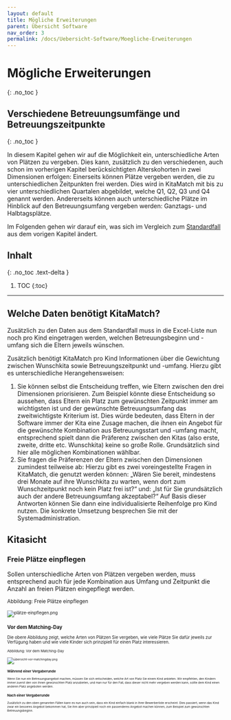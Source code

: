 ```yaml
---
layout: default
title: Mögliche Erweiterungen
parent: Übersicht Software
nav_order: 3
permalink: /docs/Uebersicht-Software/Moegliche-Erweiterungen
---
```


# Mögliche Erweiterungen
{: .no_toc }
## Verschiedene Betreuungsumfänge und Betreuungszeitpunkte
{: .no_toc }

In diesem Kapitel gehen wir auf die Möglichkeit ein, unterschiedliche Arten von Plätzen zu vergeben. Dies kann, zusätzlich zu den verschiedenen, auch schon im vorherigen Kapitel berücksichtigten Alterskohorten in zwei Dimensionen erfolgen: Einerseits können Plätze vergeben werden, die zu unterschiedlichen Zeitpunkten frei werden. Dies wird in KitaMatch mit bis zu vier unterschiedlichen Quartalen abgebildet, welche Q1, Q2, Q3 und Q4 genannt werden. Andererseits können auch unterschiedliche Plätze im Hinblick auf den Betreuungsumfang vergeben werden:  Ganztags- und Halbtagsplätze. 

Im Folgenden gehen wir darauf ein, was sich im Vergleich zum [Standardfall](/docs/Uebersicht-Software/Der-Standardfall) aus dem vorigen Kapitel ändert.

## Inhalt
{: .no_toc .text-delta }

1. TOC
{:toc}

---

## Welche Daten benötigt KitaMatch?

Zusätzlich zu den Daten aus dem Standardfall muss in die Excel-Liste nun noch pro Kind eingetragen werden, welchen Betreuungsbeginn und -umfang sich die Eltern jeweils wünschen. 

Zusätzlich benötigt KitaMatch pro Kind Informationen über die Gewichtung zwischen Wunschkita sowie Betreuungszeitpunkt und -umfang. Hierzu gibt es unterschiedliche Herangehensweisen: 
  1. Sie können selbst die Entscheidung treffen, wie Eltern zwischen den drei Dimensionen priorisieren. Zum Beispiel könnte diese Entscheidung so aussehen, dass Eltern ein Platz zum gewünschten Zeitpunkt immer am wichtigsten ist und der gewünschte Betreuungsumfang das zweitwichtigste Kriterium ist. Dies würde bedeuten, dass Eltern in der Software immer der Kita eine Zusage machen, die ihnen ein Angebot für die gewünschte Kombination aus Betreuungsstart und -umfang macht, entsprechend spielt dann die Präferenz zwischen den Kitas (also erste, zweite, dritte etc. Wunschkita) keine so große Rolle. Grundsätzlich sind hier alle möglichen Kombinationen wählbar.
  2. Sie fragen die Präferenzen der Eltern zwischen den Dimensionen zumindest teilweise ab: Hierzu gibt es zwei voreingestellte Fragen in KitaMatch, die genutzt werden können: „Wären Sie bereit, mindestens drei Monate auf ihre Wunschkita zu warten, wenn dort zum Wunschzeitpunkt noch kein Platz frei ist?“ und: „Ist für Sie grundsätzlich auch der andere Betreuungsumfang akzeptabel?“ Auf Basis dieser Antworten können Sie dann eine individualisierte Reihenfolge pro Kind nutzen. Die konkrete Umsetzung besprechen Sie mit der Systemadministration.

## Kitasicht

### Freie Plätze einpflegen

Sollen unterschiedliche Arten von Plätzen vergeben werden, muss entsprechend auch für jede Kombination aus Umfang und Zeitpunkt die Anzahl an freien Plätzen eingepflegt werden. 

<small>Abbildung: Freie Plätze einpflegen<small>
  
![plätze-einpflegen.png](../../assets/images/plätze-einpflegen.png "Freie Plätze einpflegen")


### Vor dem Matching-Day

Die obere Abbildung zeigt, welche Arten von Plätzen Sie vergeben, wie viele Plätze Sie dafür jeweils zur Verfügung haben und wie viele Kinder sich prinzipiell für einen Platz interessieren. 

<small>Abbildung: Vor dem Matching-Day<small>

![übersicht-vor-matchingday.png](../../assets/images/übersicht-vor-matchingday.png "Vor dem Matching-Day")


### Während einer Vergaberunde

Wenn Sie nun ein Betreuungsangebot machen, müssen Sie sich entscheiden, welche Art von Platz Sie einem Kind anbieten. Wir empfehlen, den Kindern immer zuerst den von ihnen gewünschten Platz anzubieten, und man nur für den Fall, dass dieser nicht mehr vergeben werden kann, sollte dem Kind einen anderen Platz angeboten werden.


### Nach einer Vergaberunde

Zusätzlich zu den oben genannten Fällen kann es nun auch sein, dass ein Kind einfach blank in Ihrer Bewerberliste erscheint. Dies passiert, wenn das Kind zwar ein besseres Angebot bekommen hat, Sie ihm aber prinzipiell noch ein passenderes Angebot machen können, zum Beispiel zum gewünschten Betreuungsbeginn. 
